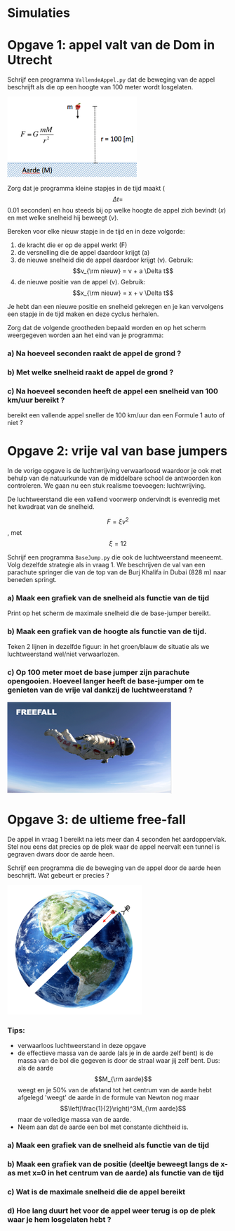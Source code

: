 
# Simulaties


# Opgave 1: appel valt van de Dom in Utrecht

Schrijf een programma `VallendeAppel.py` dat de beweging van de appel beschrijft als die op een hoogte van 100 meter wordt losgelaten.

![](GravityOverzicht.png)

Zorg dat je programma kleine stapjes in de tijd maakt ($$\Delta t=$$0.01 seconden) en hou steeds bij op welke hoogte de appel zich bevindt (*x*) en met welke snelheid hij beweegt (*v*). 

Bereken voor elke nieuw stapje in de tijd en in deze volgorde:

  1. de kracht die er op de appel werkt (F)
  2. de versnelling die de appel daardoor krijgt (a)
  3. de nieuwe snelheid die de appel daardoor krijgt (v). 
       Gebruik: $$v_{\rm nieuw} = v + a \Delta t$$
  4. de nieuwe positie van de appel (v). 
       Gebruik: $$x_{\rm nieuw} = x + v \Delta t$$

Je hebt dan een nieuwe positie en snelheid gekregen en je kan vervolgens een stapje in de tijd maken en deze cyclus herhalen.

Zorg dat de volgende grootheden bepaald worden en op het scherm weergegeven worden aan het eind van je programma:

### a) Na hoeveel seconden raakt de appel de grond ?

### b) Met welke snelheid raakt de appel de grond ?

### c) Na hoeveel seconden heeft de appel een snelheid van 100 km/uur bereikt ?
bereikt een vallende appel sneller de 100 km/uur dan een Formule 1 auto of niet ?

# Opgave 2: vrije val van base jumpers

In de vorige opgave is de luchtwrijving verwaarloosd waardoor je ook met behulp van de natuurkunde van de middelbare school de antwoorden kon controleren. We gaan nu een stuk realisme toevoegen: luchtwrijving. 

De luchtweerstand die een vallend voorwerp ondervindt is evenredig met het kwadraat van de snelheid. 

$$ F = \xi v^2$$, met $$ \xi = 12$$

Schrijf een programma `BaseJump.py` die ook de luchtweerstand meeneemt. Volg dezelfde strategie als in vraag 1. We beschrijven de val van een parachute springer die van de top van de Burj Khalifa in Dubai (828 m) naar beneden springt.

### a) Maak een grafiek van de snelheid als functie van de tijd
Print op het scherm de maximale snelheid die de base-jumper bereikt.

### b) Maak een grafiek van de hoogte als functie van de tijd. 
Teken 2 lijnen in dezelfde figuur: in het groen/blauw de situatie als we luchtweerstand wel/niet verwaarlozen.
    
### c) Op 100 meter moet de base jumper zijn parachute opengooien. Hoeveel langer heeft de base-jumper om te genieten van de vrije val dankzij de luchtweerstand ?


![](Freefall.png)

# Opgave 3: de ultieme free-fall

De appel in vraag 1 bereikt na iets meer dan 4 seconden het aardoppervlak. Stel nou eens dat precies op de plek waar de appel neervalt een tunnel is gegraven dwars door de aarde heen. 

Schrijf een programma die de beweging van de appel door de aarde heen beschrijft. Wat gebeurt er precies ?
 
![](EarthHole.png)

### Tips:
   - verwaarloos luchtweerstand in deze opgave
   - de effectieve massa van de aarde (als je in de aarde zelf bent) is 
     de massa van de bol die gegeven is door de straal waar jij zelf bent.
     Dus: als de aarde $$M_{\rm aarde}$$ weegt en je 50% van de afstand tot het
     centrum van de aarde hebt afgelegd 'weegt' de aarde in de formule van
     Newton nog maar $$\left)\frac{1}{2}\right)^3M_{\rm aarde}$$ maar de
     volledige massa van de aarde.
   - Neem aan dat de aarde een bol met constante dichtheid is.
   
### a) Maak een grafiek van de snelheid als functie van de tijd

### b) Maak een grafiek van de positie (deeltje beweegt langs de x-as met x=0 in het centrum van de aarde) als functie van de tijd

### c) Wat is de maximale snelheid die de appel bereikt

### d) Hoe lang duurt het voor de appel weer terug is op de plek waar je hem losgelaten hebt ?




